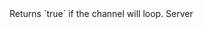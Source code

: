 <function name="IsLooping" parent="IGModAudioChannel" type="classfunc">
	<description>
		Returns `true` if the channel will loop.
	</description>
	<realm>Server</realm>
	<args>
	</args>
	<rets>
		<ret name="" type="bool"></ret>
	</rets>
</function>